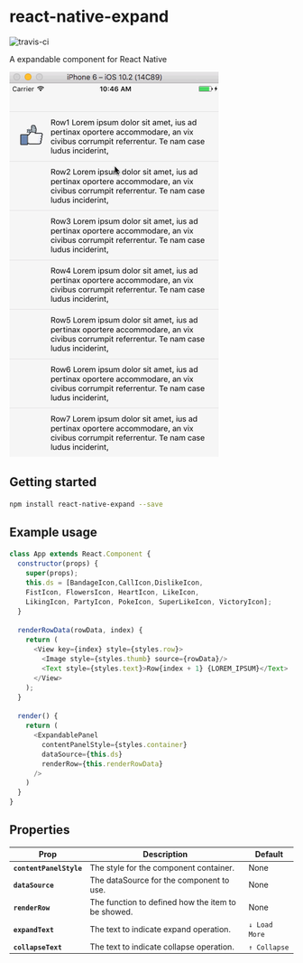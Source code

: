# react-native-expand

![travis-ci](https://travis-ci.org/hejiaji/react-native-expand.svg?branch=master)


A expandable component for React Native

![image](Example/images/demo.gif)

## Getting started
```bash
npm install react-native-expand --save
```

## Example usage

```javascript
class App extends React.Component {
  constructor(props) {
    super(props);
    this.ds = [BandageIcon,CallIcon,DislikeIcon,
    FistIcon, FlowersIcon, HeartIcon, LikeIcon,
    LikingIcon, PartyIcon, PokeIcon, SuperLikeIcon, VictoryIcon];
  }

  renderRowData(rowData, index) {
    return (
      <View key={index} style={styles.row}>
        <Image style={styles.thumb} source={rowData}/>
        <Text style={styles.text}>Row{index + 1} {LOREM_IPSUM}</Text>
      </View>
    );
  }

  render() {
    return (
      <ExpandablePanel
        contentPanelStyle={styles.container}
        dataSource={this.ds}
        renderRow={this.renderRowData}
      />
    )
  }
}
```

## Properties

| Prop | Description | Default |
|---|---|---|
|**`contentPanelStyle`**|The style for the component container.|None|
|**`dataSource`**|The dataSource for the component to use.| None |
|**`renderRow`**|The function to defined how the item to be showed.|None|
|**`expandText `**|The text to indicate expand operation.|`↓ Load More`|
|**`collapseText `**|The text to indicate collapse operation.|`↑ Collapse`|